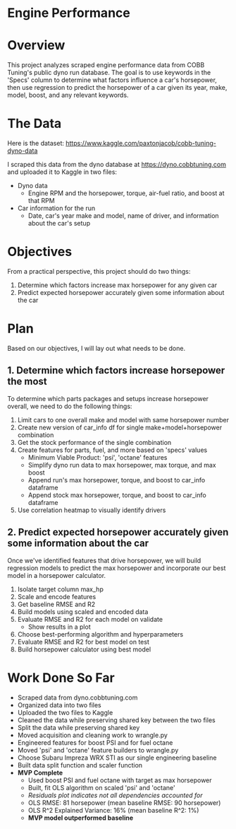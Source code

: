 # Engine Performance

# Overview
This project analyzes scraped engine performance data from COBB Tuning's public dyno run database. The goal is to use keywords in the 'Specs' column to determine what factors influence a car's horsepower, then use regression to predict the horsepower of a car given its year, make, model, boost, and any relevant keywords.

# The Data
Here is the dataset: https://www.kaggle.com/paxtonjacob/cobb-tuning-dyno-data

I scraped this data from the dyno database at https://dyno.cobbtuning.com and uploaded it to Kaggle in two files:
- Dyno data
    * Engine RPM and the horsepower, torque, air-fuel ratio, and boost at that RPM
- Car information for the run
    * Date, car's year make and model, name of driver, and information about the car's setup

# Objectives
From a practical perspective, this project should do two things:
1. Determine which factors increase max horsepower for any given car
2. Predict expected horsepower accurately given some information about the car

# Plan
Based on our objectives, I will lay out what needs to be done.

## 1. Determine which factors increase horsepower the most
To determine which parts packages and setups increase horsepower overall, we need to do the following things:
1. Limit cars to one overall make and model with same horsepower number
2. Create new version of car_info df for single make+model+horsepower combination
3. Get the stock performance of the single combination
4. Create features for parts, fuel, and more based on 'specs' values
    * Minimum Viable Product: 'psi', 'octane' features
    * Simplify dyno run data to max horsepower, max torque, and max boost
    * Append run's max horsepower, torque, and boost to car_info dataframe
    * Append stock max horsepower, torque, and boost to car_info dataframe
5. Use correlation heatmap to visually identify drivers

## 2. Predict expected horsepower accurately given some information about the car
Once we've identified features that drive horsepower, we will build regression models to predict the max horsepower and incorporate our best model in a horsepower calculator.
1. Isolate target column max_hp
2. Scale and encode features
3. Get baseline RMSE and R2
4. Build models using scaled and encoded data
5. Evaluate RMSE and R2 for each model on validate
    * Show results in a plot
6. Choose best-performing algorithm and hyperparameters
7. Evaluate RMSE and R2 for best model on test
8. Build horsepower calculator using best model

# Work Done So Far
- Scraped data from dyno.cobbtuning.com
- Organized data into two files
- Uploaded the two files to Kaggle
- Cleaned the data while preserving shared key between the two files
- Split the data while preserving shared key
- Moved acquisition and cleaning work to wrangle.py
- Engineered features for boost PSI and for fuel octane
- Moved 'psi' and 'octane' feature builders to wrangle.py
- Choose Subaru Impreza WRX STI as our single engineering baseline
- Built data split function and scaler function
- **MVP Complete**
    * Used boost PSI and fuel octane with target as max horsepower
    * Built, fit OLS algorithm on scaled 'psi' and 'octane'
    * *Residuals plot indicates not all dependencies accounted for*
    * OLS RMSE: 81 horsepower (mean baseline RMSE: 90 horsepower)
    * OLS R^2 Explained Variance: 16% (mean baseline R^2: 1%)
    * **MVP model outperformed baseline**